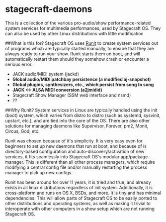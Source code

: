 # stagecraft-daemons
This is a collection of the various pro-audio/show performance-related system services for multimedia performances, used by Stagecraft OS. They can also be used by other Linux distributions with little modification

##What is this for?
Stagecraft OS uses [Runit](http://smarden.org/runit/) to create system services out of programs which are typically started manually, to ensure that they are always ready to run your show. Runit starts them on boot, and will automatically restart them should they somehow crash or encounter a serious error. 

  - JACK audio/MIDI system (jackd)
  - **Global audio/MIDI patchbay persistence (a modified aj-snapshot)**
  - **Global plugins, synthesizers, etc., which persist from song to song**
  - **JACK <-> ALSA MIDI conversion (a2jmidid)**
  - Stagecraft Show Manager (SSM web interface and nsmd)
  - ??

##Why Runit?
System services in Linux are typically handled using the init (boot) system, which varies from distro to distro (such as systemd, sysvinit, upstart, etc.), and are tied into the core of the OS. There are also other solutions for managing daemons like Supervisor, Forever, pm2, Monit, Circus, God, etc. 

Runit was chosen because of it's simplicity. It is very easy even for beginners to set up new daemons that run at boot, and because of is directory-based configuration and auto-discovery/activation of new services, it fits seamlessly into Stagecraft OS's modular app/package manager. This is different than all other process managers, which require modifying a central config file and/or manually restarting the process manager to pick up new configs.

Runit has been around for over 11 years, it is tried and true, and already exists in all linux distributions regardless of init system. Additionally, it is cross-platform and runs on OS X, BSDs, and more. It is tiny and has minimal dependencies. This will allow parts of Stagecraft OS to be easily ported to other distributions and operating systems, as well as making it trivial to interoperate with other computers in a show setup which are not running Stagecraft OS.
